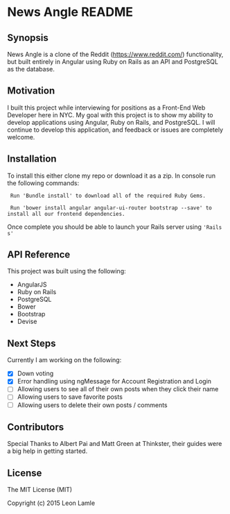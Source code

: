 # News Angle README

## Synopsis

News Angle is a clone of the Reddit (https://www.reddit.com/) functionality, but built entirely in Angular using Ruby on Rails as an API and PostgreSQL as the database.

## Motivation

I built this project while interviewing for positions as a Front-End Web Developer here in NYC. My goal with this project is to show my ability to develop applications using Angular, Ruby on Rails, and PostgreSQL. I will continue to develop this application, and feedback or issues are completely welcome.

## Installation

To install this either clone my repo or download it as a zip. In console run the following commands:

```
 Run 'Bundle install' to download all of the required Ruby Gems.
```

```
 Run 'bower install angular angular-ui-router bootstrap --save' to install all our frontend dependencies.
```

Once complete you should be able to launch your Rails server using ``` 'Rails s' ```

## API Reference

This project was built using the following:

* AngularJS
* Ruby on Rails
* PostgreSQL
* Bower
* Bootstrap
* Devise

## Next Steps

Currently I am working on the following:

* [X] Down voting
* [X] Error handling using ngMessage for Account Registration and Login
* [ ] Allowing users to see all of their own posts when they click their name
* [ ] Allowing users to save favorite posts
* [ ] Allowing users to delete their own posts / comments

## Contributors

Special Thanks to Albert Pai and Matt Green at Thinkster, their guides were a big help in getting started.

## License

The MIT License (MIT)

Copyright (c) 2015 Leon Lamle
